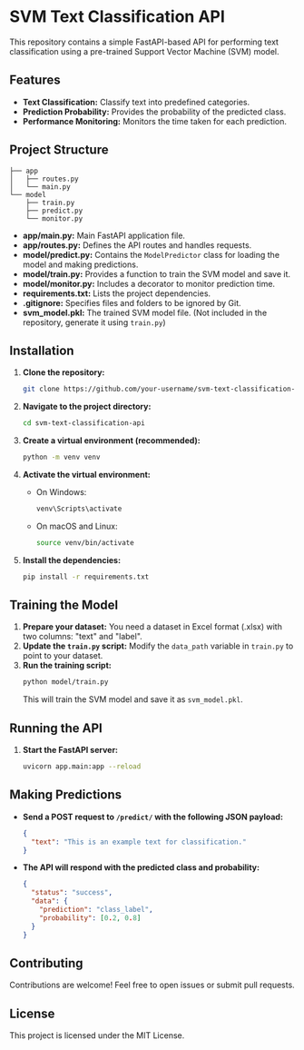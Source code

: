 # SVM Text Classification API

This repository contains a simple FastAPI-based API for performing text classification using a pre-trained Support Vector Machine (SVM) model.

## Features

- **Text Classification:** Classify text into predefined categories.
- **Prediction Probability:**  Provides the probability of the predicted class.
- **Performance Monitoring:** Monitors the time taken for each prediction.

## Project Structure

```
├── app
│   ├── routes.py
│   └── main.py
└── model
    ├── train.py
    ├── predict.py
    └── monitor.py

```

- **app/main.py:**  Main FastAPI application file.
- **app/routes.py:**  Defines the API routes and handles requests.
- **model/predict.py:** Contains the `ModelPredictor` class for loading the model and making predictions.
- **model/train.py:**  Provides a function to train the SVM model and save it.
- **model/monitor.py:**  Includes a decorator to monitor prediction time.
- **requirements.txt:** Lists the project dependencies.
- **.gitignore:** Specifies files and folders to be ignored by Git.
- **svm_model.pkl:**  The trained SVM model file. (Not included in the repository, generate it using `train.py`)


## Installation

1. **Clone the repository:**
   ```bash
   git clone https://github.com/your-username/svm-text-classification-api.git 
   ```

2. **Navigate to the project directory:**
   ```bash
   cd svm-text-classification-api
   ```

3. **Create a virtual environment (recommended):**
   ```bash
   python -m venv venv
   ```

4. **Activate the virtual environment:**
   - On Windows:
     ```bash
     venv\Scripts\activate
     ```
   - On macOS and Linux:
     ```bash
     source venv/bin/activate
     ```

5. **Install the dependencies:**
   ```bash
   pip install -r requirements.txt
   ```

## Training the Model

1. **Prepare your dataset:** You need a dataset in Excel format (.xlsx) with two columns: "text" and "label".
2. **Update the `train.py` script:** Modify the `data_path` variable in `train.py` to point to your dataset.
3. **Run the training script:**
   ```bash
   python model/train.py
   ```
   This will train the SVM model and save it as `svm_model.pkl`.

## Running the API

1. **Start the FastAPI server:**
   ```bash
   uvicorn app.main:app --reload
   ```

## Making Predictions

- **Send a POST request to `/predict/` with the following JSON payload:**

  ```json
  {
    "text": "This is an example text for classification."
  }
  ```

- **The API will respond with the predicted class and probability:**

  ```json
  {
    "status": "success",
    "data": {
      "prediction": "class_label",
      "probability": [0.2, 0.8] 
    }
  }
  ```

## Contributing

Contributions are welcome! Feel free to open issues or submit pull requests.

## License

This project is licensed under the MIT License.
